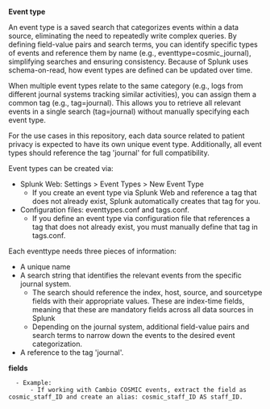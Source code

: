 



**Event type**

An event type is a saved search that categorizes events within a data source, eliminating the need to repeatedly write complex queries. By defining field-value pairs and search terms, you can identify specific types of events and reference them by name (e.g., eventtype=cosmic_journal), simplifying searches and ensuring consistency. Because of Splunk uses schema-on-read, how event types are defined can be updated over time.

When multiple event types relate to the same category (e.g., logs from different journal systems tracking similar activities), you can assign them a common tag (e.g., tag=journal). This allows you to retrieve all relevant events in a single search (tag=journal) without manually specifying each event type.

For the use cases in this repository, each data source related to patient privacy is expected to have its own unique event type. Additionally, all event types should reference the tag 'journal' for full compatibility.  

Event types can be created via:
- Splunk Web: Settings > Event Types > New Event Type
  - If you create an event type via Splunk Web and reference a tag that does not already exist, Splunk automatically creates that tag for you.
- Configuration files: eventtypes.conf and tags.conf.
  - If you define an event type via configuration file that references a tag that does not already exist, you must manually define that tag in tags.conf.
        
Each eventtype needs three pieces of information:
- A unique name
- A search string that identifies the relevant events from the specific journal system.
    - The search should reference the index, host, source, and sourcetype fields with their appropriate values. These are index-time fields, meaning that these are mandatory fields across all data sources in Splunk
    - Depending on the journal system, additional field-value pairs and search terms to narrow down the events to the desired event categorization.
- A reference to the tag 'journal'.

**fields**

      - Example:
          - If working with Cambio COSMIC events, extract the field as cosmic_staff_ID and create an alias: cosmic_staff_ID AS staff_ID.
